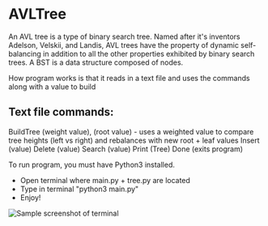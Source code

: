 # AVLTree

An AVL tree is a type of binary search tree. Named after it's inventors Adelson, Velskii, and Landis, AVL trees have the property of dynamic self-balancing in addition to all the other properties exhibited by binary search trees. A BST is a data structure composed of nodes.


How program works is that it reads in a text file and uses the commands along with a value to build 

Text file commands:
---------------------
BuildTree (weight value), (root value) - uses a weighted value to compare tree heights (left vs right) and rebalances with new root + leaf values
Insert (value)
Delete (value)
Search (value)
Print (Tree)
Done (exits program)


To run program, you must have Python3 installed.
  - Open terminal where main.py + tree.py are located
  - Type in terminal "python3 main.py"
  - Enjoy!

![Sample screenshot of terminal](https://user-images.githubusercontent.com/39349742/208855095-12a0a379-f6b5-4b7d-8995-92f3b092cc59.png)
